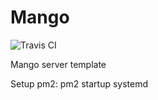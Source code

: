 # Mango
![Travis CI](https://travis-ci.com/MrARC/Mango.svg?token=dsjyRm5j3xVPphZTyCrG&branch=master)

Mango server template

Setup pm2:
pm2 startup systemd
